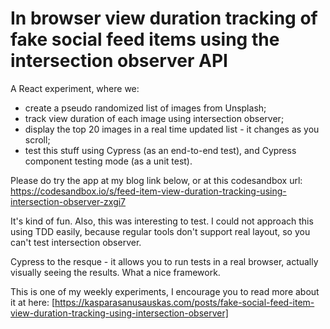 # In browser view duration tracking of fake social feed items using the intersection observer API

A React experiment, where we:
- create a pseudo randomized list of images from Unsplash;
- track view duration of each image using intersection observer;
- display the top 20 images in a real time updated list - it changes as you
  scroll;
- test this stuff using Cypress (as an end-to-end test), and Cypress component
  testing mode (as a unit test).

Please do try the app at my blog link below, or at this codesandbox url:
https://codesandbox.io/s/feed-item-view-duration-tracking-using-intersection-observer-zxgi7

It's kind of fun. Also, this was interesting to test. I could not approach this
using TDD easily, because regular tools don't support real layout, so you can't
test intersection observer. 

Cypress to the resque - it allows you to run tests in a real browser, actually
visually seeing the results. What a nice framework. 

This is one of my weekly experiments, I encourage you to read more about it at here:
[https://kasparasanusauskas.com/posts/fake-social-feed-item-view-duration-tracking-using-intersection-observer]

